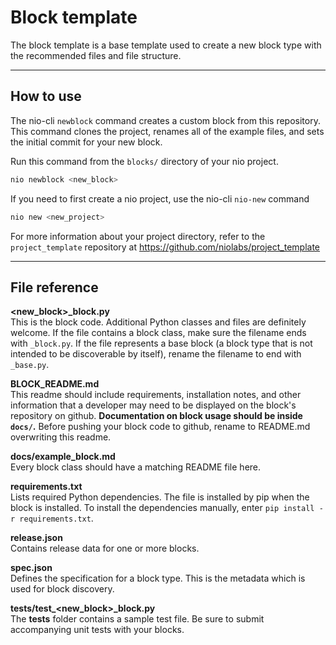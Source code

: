 # Block template

The block template is a base template used to create a new block type with the recommended files and file structure.

---

## How to use

The nio-cli `newblock` command creates a custom block from this repository. This command clones the project, renames all of the example files, and sets the initial commit for your new block.

Run this command from the `blocks/` directory of your nio project.

```bash
nio newblock <new_block>
```

If you need to first create a nio project, use the nio-cli `nio-new` command

```bash
nio new <new_project>
```

For more information about your project directory, refer to the `project_template` repository at <https://github.com/niolabs/project_template> 


---

## File reference

**<new_block>_block.py**<br>This is the block code. Additional Python classes and files are definitely welcome. If the file contains a block class, make sure the filename ends with `_block.py`. If the file represents a base block (a block type that is not intended to be discoverable by itself), rename the filename to end with `_base.py`.

**BLOCK_README.md**<br>This readme should include requirements, installation notes, and other information that a developer may need to be displayed on the block's repository on github. **Documentation on block usage should be inside `docs/`.** Before pushing your block code to github, rename to README.md overwriting this readme.

**docs/example_block.md**<br>Every block class should have a matching README file here.

**requirements.txt**<br>Lists required Python dependencies. The file is installed by pip when the block is installed. To install the dependencies manually, enter `pip install -r requirements.txt`.

**release.json**<br>Contains release data for one or more blocks.

**spec.json**<br>Defines the specification for a block type. This is the metadata which is used for block discovery.

**tests/test_<new_block>_block.py**<br>The **tests** folder contains a sample test file. Be sure to submit accompanying unit tests with your blocks.
